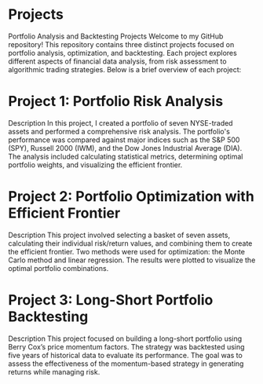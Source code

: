 # Projects
Portfolio Analysis and Backtesting Projects
Welcome to my GitHub repository! This repository contains three distinct projects focused on portfolio analysis, optimization, and backtesting. Each project explores different aspects of financial data analysis, from risk assessment to algorithmic trading strategies. Below is a brief overview of each project:

# Project 1: Portfolio Risk Analysis
Description
In this project, I created a portfolio of seven NYSE-traded assets and performed a comprehensive risk analysis. The portfolio's performance was compared against major indices such as the S&P 500 (SPY), Russell 2000 (IWM), and the Dow Jones Industrial Average (DIA). The analysis included calculating statistical metrics, determining optimal portfolio weights, and visualizing the efficient frontier.

# Project 2: Portfolio Optimization with Efficient Frontier
Description
This project involved selecting a basket of seven assets, calculating their individual risk/return values, and combining them to create the efficient frontier. Two methods were used for optimization: the Monte Carlo method and linear regression. The results were plotted to visualize the optimal portfolio combinations.

# Project 3: Long-Short Portfolio Backtesting
Description
This project focused on building a long-short portfolio using Berry Cox’s price momentum factors. The strategy was backtested using five years of historical data to evaluate its performance. The goal was to assess the effectiveness of the momentum-based strategy in generating returns while managing risk.
